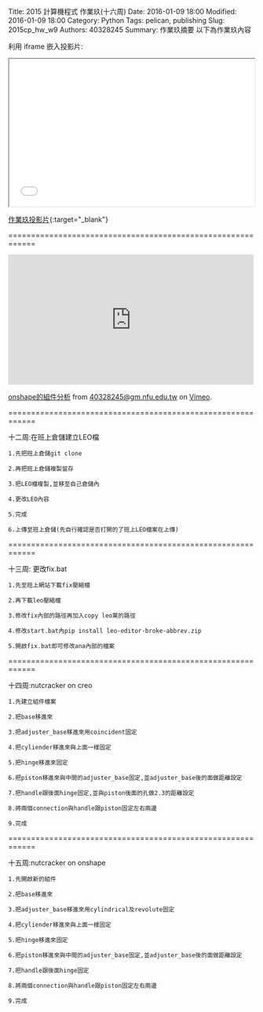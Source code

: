 Title: 2015 計算機程式 作業玖(十六周)
Date: 2016-01-09 18:00
Modified: 2016-01-09 18:00
Category: Python
Tags: pelican, publishing
Slug: 2015cp_hw_w9
Authors: 40328245
Summary: 作業玖摘要
以下為作業玖內容

利用 iframe 嵌入投影片:

<iframe src="simplest9.html" width="500" height="300"></iframe>

[作業玖投影片](simplest9.html){:target="_blank"}


============================================================


<iframe src="https://player.vimeo.com/video/151221418" width="500" height="265" frameborder="0" webkitallowfullscreen mozallowfullscreen allowfullscreen></iframe>
<p><a href="https://vimeo.com/151221418">onshape的組件分析</a> from <a href="https://vimeo.com/user45396653">40328245@gm.nfu.edu.tw</a> on <a href="https://vimeo.com">Vimeo</a>.</p>


============================================================

  十二周:在班上倉儲建立LEO檔
  
    1.先把班上倉儲git clone

    2.再把班上倉儲複製留存

    3.把LEO檔複製,並移至自己倉儲內
  
    4.更改LEO內容
    
    5.完成
    
    6.上傳至班上倉儲(先自行確認是否打開的了班上LEO檔案在上傳)


============================================================


 十三周: 更改fix.bat
    
    1.先至班上網站下載fix壓縮檔
    
    2.再下載leo壓縮檔
    
    3.修改fix內部的路徑再加入copy leo黨的路徑
    
    4.修改start.bat內pip install leo-editor-broke-abbrev.zip
    
    5.開啟fix.bat即可修改ana內部的檔案 


============================================================

 十四周:nutcracker on creo
 
    1.先建立組件檔案
    
    2.把base移進來
    
    3.把adjuster_base移進來用coincident固定
    
    4.把cyliender移進來與上面一樣固定
    
    5.把hinge移進來固定
    
    6.把piston移進來與中間的adjuster_base固定,並adjuster_base後的面做距離設定
    
    7.把handle跟後面hinge固定,並與piston後面的孔做2.3的距離設定
    
    8.將兩個connection與handle跟piston固定左右兩邊
    
    9.完成


============================================================

 十五周:nutcracker on onshape
 
    1.先開啟新的組件
    
    2.把base移進來
    
    3.把adjuster_base移進來用cylindrical及revolute固定
    
    4.把cyliender移進來與上面一樣固定
    
    5.把hinge移進來固定
    
    6.把piston移進來與中間的adjuster_base固定,並adjuster_base後的面做距離設定
    
    7.把handle跟後面hinge固定

    8.將兩個connection與handle跟piston固定左右兩邊
    
    9.完成



